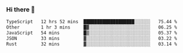 ### Hi there 👋

<!--
**WShiBin/WShiBin** is a ✨ _special_ ✨ repository because its `README.md` (this file) appears on your GitHub profile.

Here are some ideas to get you started:

- 🔭 I’m currently working on ...
- 🌱 I’m currently learning ...
- 👯 I’m looking to collaborate on ...
- 🤔 I’m looking for help with ...
- 💬 Ask me about ...
- 📫 How to reach me: ...
- 😄 Pronouns: ...
- ⚡ Fun fact: ...
-->

<!--START_SECTION:waka-->

```txt
TypeScript   12 hrs 52 mins  ███████████████████░░░░░░   75.44 %
Other        1 hr 3 mins     █▓░░░░░░░░░░░░░░░░░░░░░░░   06.25 %
JavaScript   54 mins         █▒░░░░░░░░░░░░░░░░░░░░░░░   05.37 %
JSON         33 mins         ▓░░░░░░░░░░░░░░░░░░░░░░░░   03.22 %
Rust         32 mins         ▓░░░░░░░░░░░░░░░░░░░░░░░░   03.14 %
```

<!--END_SECTION:waka-->
